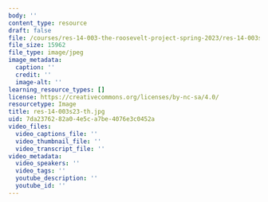 ```yaml
---
body: ''
content_type: resource
draft: false
file: /courses/res-14-003-the-roosevelt-project-spring-2023/res-14-003s23-th.jpg
file_size: 15962
file_type: image/jpeg
image_metadata:
  caption: ''
  credit: ''
  image-alt: ''
learning_resource_types: []
license: https://creativecommons.org/licenses/by-nc-sa/4.0/
resourcetype: Image
title: res-14-003s23-th.jpg
uid: 7da23762-82a0-4e5c-a7be-4076e3c0452a
video_files:
  video_captions_file: ''
  video_thumbnail_file: ''
  video_transcript_file: ''
video_metadata:
  video_speakers: ''
  video_tags: ''
  youtube_description: ''
  youtube_id: ''
---
```

